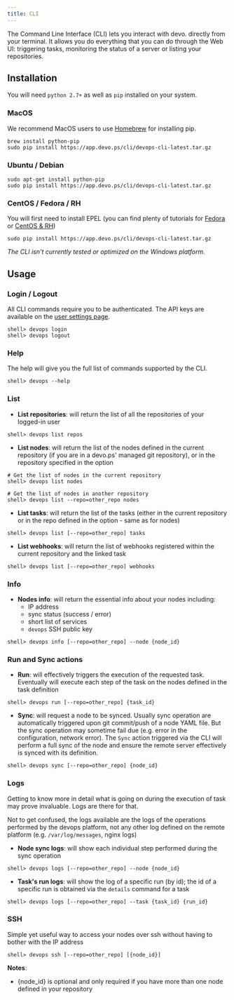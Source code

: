 ```yaml
---
title: CLI
---
```


The Command Line Interface (CLI) lets you interact with devo. directly from your terminal. It allows you do everything that you can do through the Web UI: triggering tasks, monitoring the status of a server or listing your repositories.

## Installation

You will need `python 2.7+` as well as `pip` installed on your system.

### MacOS

We recommend MacOS users to use [Homebrew](http://brew.sh/) for installing pip.

    brew install python-pip
    sudo pip install https://app.devo.ps/cli/devops-cli-latest.tar.gz

### Ubuntu / Debian

    sudo apt-get install python-pip
    sudo pip install https://app.devo.ps/cli/devops-cli-latest.tar.gz

### CentOS / Fedora / RH

You will first need to install EPEL (you can find plenty of tutorials for [Fedora](http://fedoraproject.org/wiki/EPEL/FAQ#howtouse) or [CentOS & RH](http://www.rackspace.com/knowledge_center/article/installing-rhel-epel-repo-on-centos-5x-or-6x))

    sudo pip install https://app.devo.ps/cli/devops-cli-latest.tar.gz

*The CLI isn't currently tested or optimized on the Windows platform.*

## Usage

### Login / Logout

All CLI commands require you to be authenticated. The API keys are available on the [user settings page](https://app.devo.ps/#/user/settings).

```
shell> devops login
shell> devops logout
```

### Help

The help will give you the full list of commands supported by the CLI.

```
shell> devops --help 
```

### List

- **List repositories**: will return the list of all the repositories of your logged-in user

```
shell> devops list repos
```

- **List nodes**: will return the list of the nodes defined in the current repository (if you are in a devo.ps' managed git repository), or in the repository specified in the option

```
# Get the list of nodes in the current repository
shell> devops list nodes

# Get the list of nodes in another repository
shell> devops list --repo=other_repo nodes
```

- **List tasks**: will return the list of the tasks (either in the current repository or in the repo defined in the option - same as for nodes)

```
shell> devops list [--repo=other_repo] tasks
```

- **List webhooks**: will return the list of webhooks registered within the current repository and the linked task

```
shell> devops list [--repo=other_repo] webhooks
```

### Info

- **Nodes info**: will return the essential info about your nodes including:
  - IP address
  - sync status (success / error)
  - short list of services
  - `devops` SSH public key

```
shell> devops info [--repo=other_repo] --node {node_id}
```

### Run and Sync actions

- **Run**: will effectively triggers the execution of the requested task. Eventually will execute each step of the task on the nodes defined in the task definition

```
shell> devops run [--repo=other_repo] {task_id}
```

- **Sync**: will request a node to be synced. Usually sync operation are automatically triggered upon git commit/push of a node YAML file. But the sync operation may sometime fail due (e.g. error in the configuration, network error). The `Sync` action triggered via the CLI will perform a full sync of the node and ensure the remote server effectively is synced with its definition.

```
shell> devops sync [--repo=other_repo] {node_id}
```

### Logs

Getting to know more in detail what is going on during the execution of task may prove invaluable. Logs are there for that.

Not to get confused, the logs available are the logs of the operations performed by the devops platform, not any other log defined on the remote platform (e.g. `/var/log/messages`, nginx logs)

- **Node sync logs**: will show each individual step performed during the sync operation

```
shell> devops logs [--repo=other_repo] --node {node_id}
```

- **Task's run logs**: will show the log of a specific run (by id); the id of a specific run is obtained via the `details` command for a task

```
shell> devops logs [--repo=other_repo] --task {task_id} {run_id}
```

### SSH

Simple yet useful way to access your nodes over ssh without having to bother with the IP address

```
shell> devops ssh [--repo=other_repo] [{node_id}]
```

**Notes**:
- {node_id} is optional and only required if you have more than one node defined in your repository